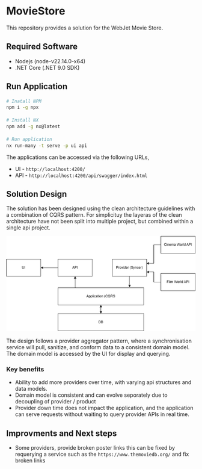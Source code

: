 # MovieStore

This repository provides a solution for the WebJet Movie Store.

## Required Software

- Nodejs (node-v22.14.0-x64)
- .NET Core (.NET 9.0 SDK)

## Run Application

```sh
# Inatall NPM
npm i -g npx

# Install NX
npm add -g nx@latest

# Run application
nx run-many -t serve -p ui api
```

The applications can be accessed via the following URLs,

- UI - `http://localhost:4200/`
- API - `http://localhost:4200/api/swagger/index.html`


## Solution Design
The solution has been designed using the clean architecture guidelines with a combination of CQRS pattern. For simplicituy the layeras of the clean architecture have not been split into multiple project, but combined within a single api project.

![Highlevel Architecture](docs/images/highlevel-architecture.png)

The design follows a provider aggregator pattern, where a synchronisation service will pull, sanitize, and conform data to a consistent domain model. The domain model is accessed by the UI for display and querying.

### Key benefits

- Ability to add more providers over time, with varying api structures and data models.
- Domain model is consistent and can evolve seporately due to decoupling of provider / product
- Provider down time does not impact the application, and the application can serve requests without waiting to query provider APIs in real time.

## Improvments and Next steps

- Some providers, provide broken poster links this can be fixed by requerying a service such as the `https://www.themoviedb.org/` and fix broken links
